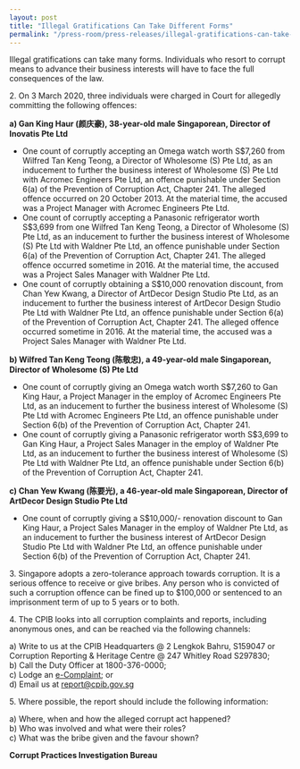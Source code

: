 ```yaml
---
layout: post
title: "Illegal Gratifications Can Take Different Forms"
permalink: "/press-room/press-releases/illegal-gratifications-can-take-different-forms"
---
```

Illegal gratifications can take many forms.  Individuals who resort to corrupt means to advance their business interests will have to face the full consequences of the law.

2\.        On 3 March 2020, three individuals were charged in Court for allegedly committing the following offences:

**a) Gan King Haur (颜庆豪), 38-year-old male Singaporean, Director of Inovatis Pte Ltd**

* One count of corruptly accepting an Omega watch worth S$7,260 from Wilfred Tan Keng Teong, a Director of Wholesome (S) Pte Ltd, as an inducement to further the business interest of Wholesome (S) Pte Ltd with Acromec Engineers Pte Ltd, an offence punishable under Section 6(a) of the Prevention of Corruption Act, Chapter 241. The alleged offence occurred on 20 October 2013. At the material time, the accused was a Project Manager with Acromec Engineers Pte Ltd.
* One count of corruptly accepting a Panasonic refrigerator worth S$3,699 from one Wilfred Tan Keng Teong, a Director of Wholesome (S) Pte Ltd, as an inducement to further the business interest of Wholesome (S) Pte Ltd with Waldner Pte Ltd, an offence punishable under Section 6(a) of the Prevention of Corruption Act, Chapter 241. The alleged offence occurred sometime in 2016. At the material time, the accused was a Project Sales Manager with Waldner Pte Ltd.
* One count of corruptly obtaining a S$10,000 renovation discount, from Chan Yew Kwang, a Director of ArtDecor Design Studio Pte Ltd, as an inducement to further the business interest of ArtDecor Design Studio Pte Ltd with Waldner Pte Ltd, an offence punishable under Section 6(a) of the Prevention of Corruption Act, Chapter 241. The alleged offence occurred sometime in 2016. At the material time, the accused was a Project Sales Manager with Waldner Pte Ltd.

**b) Wilfred Tan Keng Teong (陈敬忠), a 49-year-old male Singaporean, Director of Wholesome (S) Pte Ltd**

* One count of corruptly giving an Omega watch worth S$7,260 to Gan King Haur, a Project Manager in the employ of Acromec Engineers Pte Ltd, as an inducement to further the business interest of Wholesome (S) Pte Ltd with Acromec Engineers Pte Ltd, an offence punishable under Section 6(b) of the Prevention of Corruption Act, Chapter 241.
* One count of corruptly giving a Panasonic refrigerator worth S$3,699 to Gan King Haur, a Project Sales Manager in the employ of Waldner Pte Ltd, as an inducement to further the business interest of Wholesome (S) Pte Ltd with Waldner Pte Ltd, an offence punishable under Section 6(b) of the Prevention of Corruption Act, Chapter 241.
          
**c) Chan Yew Kwang (陈要光), a 46-year-old male Singaporean, Director of ArtDecor Design Studio Pte Ltd**

* One count of corruptly giving a S$10,000/- renovation discount to Gan King Haur, a Project Sales Manager in the employ of Waldner Pte Ltd, as an inducement to further the business interest of ArtDecor Design Studio Pte Ltd with Waldner Pte Ltd, an offence punishable under Section 6(b) of the Prevention of Corruption Act, Chapter 241.

3\.       Singapore adopts a zero-tolerance approach towards corruption. It is a serious offence to receive or give bribes. Any person who is convicted of such a corruption offence can be fined up to $100,000 or sentenced to an imprisonment term of up to 5 years or to both.

4\.       The CPIB looks into all corruption complaints and reports, including anonymous ones, and can be reached via the following channels:

a) Write to us at the CPIB Headquarters @ 2 Lengkok Bahru, S159047 or Corruption Reporting & Heritage Centre @ 247 Whitley Road S297830;<br />
b) Call the Duty Officer at 1800-376-0000;<br />
c) Lodge an [e-Complaint](/e-services/e-complaint-for-corrupt-conduct); or<br>
d) Email us at <a class="spamspan" href="mailto:report@cpib.gov.sg">report@cpib.gov.sg</a>

5\.        Where possible, the report should include the following information:

a) Where, when and how the alleged corrupt act happened?<br />
b) Who was involved and what were their roles?<br />
c) What was the bribe given and the favour shown?

**Corrupt Practices Investigation Bureau**
